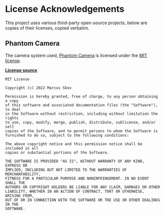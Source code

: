 # License Acknowledgements

This project uses various third-party open-source projects, below are copies
of their licenses, copied verbatim.

## Phantom Camera
The camera system used, [Phantom Camera](https://github.com/ramokz/phantom-camera) 
is licensed under the [MIT license](https://opensource.org/license/mit).

[**License source**](https://raw.githubusercontent.com/ramokz/phantom-camera/3b9101eeb5c2fdfd380198629e5b6bf6b45a409f/LICENSE)

```
MIT License

Copyright (c) 2022 Marcus Skov

Permission is hereby granted, free of charge, to any person obtaining a copy
of this software and associated documentation files (the "Software"), to deal
in the Software without restriction, including without limitation the rights
to use, copy, modify, merge, publish, distribute, sublicense, and/or sell
copies of the Software, and to permit persons to whom the Software is
furnished to do so, subject to the following conditions:

The above copyright notice and this permission notice shall be included in all
copies or substantial portions of the Software.

THE SOFTWARE IS PROVIDED "AS IS", WITHOUT WARRANTY OF ANY KIND, EXPRESS OR
IMPLIED, INCLUDING BUT NOT LIMITED TO THE WARRANTIES OF MERCHANTABILITY,
FITNESS FOR A PARTICULAR PURPOSE AND NONINFRINGEMENT. IN NO EVENT SHALL THE
AUTHORS OR COPYRIGHT HOLDERS BE LIABLE FOR ANY CLAIM, DAMAGES OR OTHER
LIABILITY, WHETHER IN AN ACTION OF CONTRACT, TORT OR OTHERWISE, ARISING FROM,
OUT OF OR IN CONNECTION WITH THE SOFTWARE OR THE USE OR OTHER DEALINGS IN THE
SOFTWARE.
```
